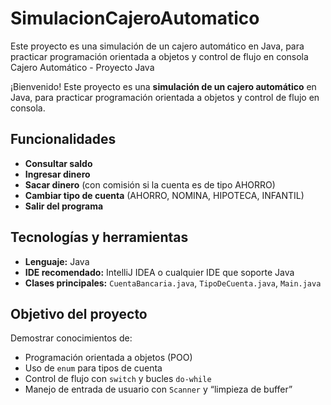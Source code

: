 # SimulacionCajeroAutomatico
Este proyecto es una simulación de un cajero automático en Java, para practicar programación orientada a objetos y control de flujo en consola
Cajero Automático - Proyecto Java

¡Bienvenido! Este proyecto es una **simulación de un cajero automático** en Java, para practicar programación orientada a objetos y control de flujo en consola.

## Funcionalidades
- **Consultar saldo**  
- **Ingresar dinero**  
- **Sacar dinero** (con comisión si la cuenta es de tipo AHORRO)  
- **Cambiar tipo de cuenta** (AHORRO, NOMINA, HIPOTECA, INFANTIL)  
- **Salir del programa**

## Tecnologías y herramientas
- **Lenguaje:** Java  
- **IDE recomendado:** IntelliJ IDEA o cualquier IDE que soporte Java  
- **Clases principales:** `CuentaBancaria.java`, `TipoDeCuenta.java`, `Main.java`  

## Objetivo del proyecto
Demostrar conocimientos de:
- Programación orientada a objetos (POO)  
- Uso de `enum` para tipos de cuenta  
- Control de flujo con `switch` y bucles `do-while`  
- Manejo de entrada de usuario con `Scanner` y “limpieza de buffer”
